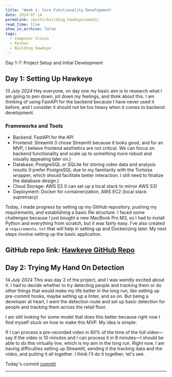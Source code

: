 ```yaml
---
title: 'Week 1: Core Functionality Development'
date: 2024-07-14
permalink: /posts/building_hawkeye/week1/
read_time: true
show_in_archive: false
tags:
  - Computer Vision
  - Python
  - Building Hawkeye
---
```

Day 1-7: Project Setup and Initial Development

## Day 1: Setting Up Hawkeye

*13 July 2024*
Hey everyone, on day one my basic aim is to research what I am going to pen down, jot down my feelings, and think about this. I am thinking of using FastAPI for the backend because I have never used it before, and I consider it should not be too heavy when it comes to backend development.

### Frameworks and Tools 
- Backend: FastAPI for the API
- Frontend: Streamlit (I chose Streamlit because it looks good, and for an MVP, I believe frontend aesthetics are not critical. We can focus on backend functionality and scale up to something more robust and visually appealing later on.)
- Database: PostgreSQL or SQLite for storing video data and analysis results (I prefer PostgreSQL due to my familiarity with the Tortoise wrapper, which should facilitate better interaction. I still need to finalize the database design.)
- Cloud Storage: AWS S3 (I can set up a local stack to mirror AWS S3)
- Deployment: Docker for containerization, AWS EC2 (local stack supremacy)

Today, I made progress by setting up my GitHub repository, pushing my requirements, and establishing a basic file structure. I faced some challenges because I just bought a new MacBook Pro M3, so I had to install Python and everything from scratch, but it was fairly easy. I've also created a `requirements.txt` that will help in setting up and Dockerizing later. My next steps involve setting up the basic application.

GitHub repo link: [Hawkeye GitHub Repo](https://github.com/yash-singh-pathania/Hawkeye)
---

## Day 2: Trying My Hand On Detection 

*14 July 2024*
This was day 2 of the project, and I was weirdly excited about it. I had to decide whether to try detecting people and tracking them or do other things that would make my life better in the long run, like setting up pre-commit hooks, maybe setting up a linter, and so on. But being a developer at heart, I went the detection route and set up basic detection for people and tracking them across the retail floor.

I am still looking for some model that does this better because right now I find myself stuck on how to make this MVP. My idea is simple:

If I can process a pre-recorded video in 80% of the time of the full video—say if the video is 10 minutes and I can process it in 8 minutes—I should be able to do this virtually live, which is my aim in the long run. Right now, I am having difficulties setting up Streamlit, sending it the tracking data and the video, and putting it all together. I think I'll do it together; let's see.

Today's commit [commit](https://github.com/Yash-Git-Hub/Hawkeye/compare/481a8eb6e00e15b6cb6493122557534439894e95...cf40098133a17c5438040cadca662e35221db8e7)

---




